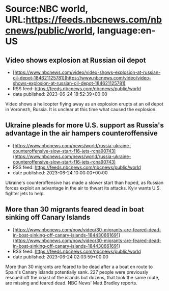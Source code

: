 # Source:NBC world, URL:https://feeds.nbcnews.com/nbcnews/public/world, language:en-US

## Video shows explosion at Russian oil depot
 - [https://www.nbcnews.com/video/video-shows-explosion-at-russian-oil-depot-184621125781](https://www.nbcnews.com/video/video-shows-explosion-at-russian-oil-depot-184621125781)
 - RSS feed: https://feeds.nbcnews.com/nbcnews/public/world
 - date published: 2023-06-24 18:52:39+00:00

Video shows a helicopter flying away as an explosion erupts at an oil depot in Voronezh, Russia. It is unclear at this time what caused the explosion.

## Ukraine pleads for more U.S. support as Russia's advantage in the air hampers counteroffensive
 - [https://www.nbcnews.com/news/world/russia-ukraine-counteroffensive-slow-start-f16-jets-rcna90743](https://www.nbcnews.com/news/world/russia-ukraine-counteroffensive-slow-start-f16-jets-rcna90743)
 - RSS feed: https://feeds.nbcnews.com/nbcnews/public/world
 - date published: 2023-06-24 10:00:00+00:00

Ukraine's counteroffensive has made a slower start than hoped, as Russian forces exploit an advantage in the air to thwart its attacks. Kyiv wants U.S. fighter jets to help.

## More than 30 migrants feared dead in boat sinking off Canary Islands
 - [https://www.nbcnews.com/now/video/30-migrants-are-feared-dead-in-boat-sinking-off-canary-islands-184430661691](https://www.nbcnews.com/now/video/30-migrants-are-feared-dead-in-boat-sinking-off-canary-islands-184430661691)
 - RSS feed: https://feeds.nbcnews.com/nbcnews/public/world
 - date published: 2023-06-24 02:03:59+00:00

More than 30 migrants are feared to be dead after a a boat en route to Spain's Canary Islands potentially sank. 227 people were previously rescued off the coast of the islands but dozens, that took the same route, are missing and feared dead. NBC News' Matt Bradley reports.


